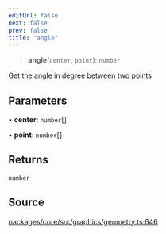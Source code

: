 ```yaml
---
editUrl: false
next: false
prev: false
title: "angle"
---
```


> **angle**(`center`, `point`): `number`

Get the angle in degree between two points

## Parameters

• **center**: `number`[]

• **point**: `number`[]

## Returns

`number`

## Source

[packages/core/src/graphics/geometry.ts:646](https://github.com/dgmjs/dgmjs/blob/main/packages/core/src/graphics/geometry.ts#L646)
